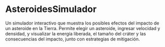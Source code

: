 # AsteroidesSimulador
Un simulador interactivo que muestra los posibles efectos del impacto de un asteroide en la Tierra. Permite elegir un asteroide, ingresar velocidad y densidad, y visualizar la energía liberada, el tamaño del cráter y las consecuencias del impacto, junto con estrategias de mitigación.
